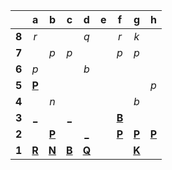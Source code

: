 |     |  a  |  b  |  c  |  d  |  e  |  f  |  g  |  h  |
|:---:|:---:|:---:|:---:|:---:|:---:|:---:|:---:|:---:|
|  **8**  |  _r_  |     |     |  _q_  |     |  _r_  |  _k_  |     |
|  **7**  |     |  _p_  |  _p_  |     |     |  _p_  |  _p_  |     |
|  **6**  |  _p_  |     |     |  _b_  |     |     |     |     |
|  **5**  |  [**P**](https://github.com/grim-kalman)  |     |     |     |     |     |     |  _p_  |
|  **4**  |     |  _n_  |     |     |     |     |  _b_  |     |
|  **3**  |  [_](http://localhost:8080/api/chess/play?move=b1a3)  |     |  [_](http://localhost:8080/api/chess/play?move=b1c3)  |     |     |  [**B**](http://localhost:8080/api/chess/select?square=f3)  |     |     |
|  **2**  |     |  [**P**](http://localhost:8080/api/chess/select?square=b2)  |     |  [_](http://localhost:8080/api/chess/play?move=b1d2)  |     |  [**P**](https://github.com/grim-kalman)  |  [**P**](http://localhost:8080/api/chess/select?square=g2)  |  [**P**](http://localhost:8080/api/chess/select?square=h2)  |
|  **1**  |  [**R**](http://localhost:8080/api/chess/select?square=a1)  |  [**N**](http://localhost:8080/api/chess/select?square=b1)  |  [**B**](http://localhost:8080/api/chess/select?square=c1)  |  [**Q**](http://localhost:8080/api/chess/select?square=d1)  |     |     |  [**K**](http://localhost:8080/api/chess/select?square=g1)  |     |
